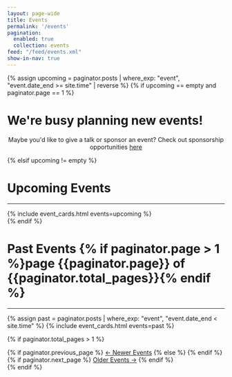 ```yaml
---
layout: page-wide
title: Events
permalink: '/events'
pagination:
  enabled: true
  collection: events
feed: "/feed/events.xml"
show-in-nav: true
---
```


{% assign upcoming = paginator.posts | where_exp: "event", "event.date_end >= site.time" | reverse %}
{% if upcoming == empty and paginator.page == 1 %}
<h1>We're busy planning new events!</h1>

<p style="text-align: center;">Maybe you'd like to give a talk or sponsor an event? Check out sponsorship opportunities <a aria-label="Sponsor us link" href="/sponsors">here</a></p>
{% elsif upcoming != empty %}
<h1>Upcoming Events</h1>
<hr />
<div class="page-section">
    {% include event_cards.html events=upcoming %}
</div>
{% endif %}

<h1>Past Events {% if paginator.page > 1 %}page {{paginator.page}} of {{paginator.total_pages}}{% endif %}</h1>
<hr />
<div class="page-section">
    {% assign past = paginator.posts | where_exp: "event", "event.date_end < site.time" %}
    {% include event_cards.html events=past %}
</div>

{% if paginator.total_pages > 1 %}
<div class="pager">
    {% if paginator.previous_page %}
      <a class="btn" href="{{ paginator.previous_page_path | prepend: site.baseurl | replace: '//', '/' }}">&larr; Newer Events</a>
    {% else %}
      <span></span>
    {% endif %}
    {% if paginator.next_page %}
      <a class="btn" href="{{ paginator.next_page_path | prepend: site.baseurl | replace: '//', '/' }}">Older Events &rarr;</a>
    {% endif %}
</div>
{% endif %}
